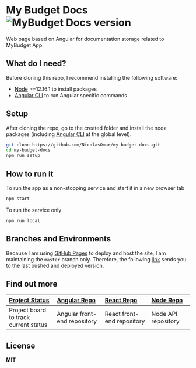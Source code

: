 # My Budget Docs ![MyBudget Docs version](https://img.shields.io/github/package-json/v/nicolasomar/my-budget-docs?color=success&label=%20&style=flat-square)
Web page based on Angular for documentation storage related to MyBudget App.

## What do I need?
Before cloning this repo, I recommend installing the following software:
- [Node](https://nodejs.org/en/download/) >=12.16.1 to install packages
- [Angular CLI](https://cli.angular.io/) to run Angular specific commands

## Setup
After cloning the repo, go to the created folder and install the node packages (including [Angular CLI](https://cli.angular.io/) at the global level).
```sh
git clone https://github.com/NicolasOmar/my-budget-docs.git
cd my-budget-docs
npm run setup
```

## How to run it
To run the app as a non-stopping service and start it in a new browser tab
```sh
npm start
```
To run the service only
```sh
npm run local
```

## Branches and Environments
Because I am using [GitHub Pages](https://pages.github.com/) to deploy and host the site, I am maintaining the `master` branch only.
Therefore, the following [link](https://nicolasomar.github.io/my-budget-docs) sends you to the last pushed and deployed version.

## Find out more
| [Project Status](https://trello.com/b/R6Yn7vb0/mybudget) | [Angular Repo](https://github.com/NicolasOmar/my-budget-angular) | [React Repo](https://github.com/NicolasOmar/my-budget-react) | [Node Repo](https://github.com/NicolasOmar/my-budget-api) |
| :--- | :--- | :--- | :--- |
| Project board to track current status | Angular front-end repository | React front-end repository | Node API repository

## License
**MIT**